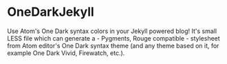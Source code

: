 # OneDarkJekyll
Use Atom's One Dark syntax colors in your Jekyll powered blog! It's small LESS file which can generate a - Pygments, Rouge compatible - stylesheet from Atom editor's One Dark syntax theme (and any theme based on it, for example One Dark Vivid, Firewatch, etc.).
